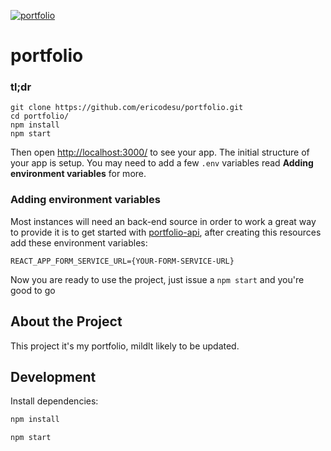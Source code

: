 [![portfolio](https://raw.githubusercontent.com/ericodesu/portfolio/master/.github/images/project-thumbnail.png)](https://efrederick.dev)

# portfolio

### tl;dr

 ```
git clone https://github.com/ericodesu/portfolio.git
cd portfolio/
npm install
npm start
```

Then open [http://localhost:3000/](http://localhost:3000/) to see your app. The initial structure of your app is setup. You may need to add a few `.env` variables read **Adding environment variables** for more.

### Adding environment variables

Most instances will need an back-end source in order to work a great way to provide it is to get started with [portfolio-api](https://github.com/ericodesu/portfolio-api), after creating this resources add these environment variables:

```
REACT_APP_FORM_SERVICE_URL={YOUR-FORM-SERVICE-URL}
```

Now you are ready to use the project, just issue a `npm start` and you're good to go

## About the Project

This project it's my portfolio, mildlt likely to be updated.

## Development

Install dependencies:

```sh
npm install
```

```sh
npm start
```